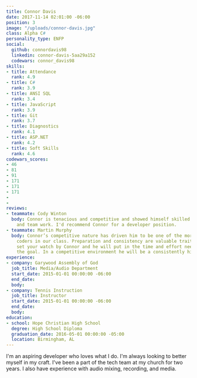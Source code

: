 ```yaml
---
title: Connor Davis
date: 2017-11-14 02:01:00 -06:00
position: 3
image: "/uploads/connor-davis.jpg"
class: Alpha C#
personality_type: ENFP
social:
  github: connordavis98
  linkedin: connor-davis-5aa29a152
  codewars: connor_davis98
skills:
- title: Attendance
  rank: 4.9
- title: C#
  rank: 3.9
- title: ANSI SQL
  rank: 3.4
- title: JavaScript
  rank: 3.9
- title: Git
  rank: 3.7
- title: Diagnostics
  rank: 4.1
- title: ASP.NET
  rank: 4.2
- title: Soft Skills
  rank: 4.6
codewars_scores:
- 46
- 81
- 91
- 171
- 171
- 171
- 
- 
reviews:
- teammate: Cody Winton
  body: Connor is tenacious and competitive and showed himself skilled in both individual
    and team work. I'd recommend Connor for a developer position.
- teammate: Martin Murphy
  body: Connor’s competitive nature has driven him to be one of the more accomplished
    coders in our class. Preparation and consistency are valuable traits. You could
    set your watch by Connor and he will put in the time and effort needed to achieve
    the goal. In a competitive environment he will be a consistently high performer.
experience:
- company: Garywood Assembly of God
  job_title: Media/Audio Department
  start_date: 2015-01-01 00:00:00 -06:00
  end_date: 
  body: 
- company: Tennis Instruction
  job_title: Instructor
  start_date: 2015-01-01 00:00:00 -06:00
  end_date: 
  body: 
education:
- school: Hope Christian High School
  degree: High School Diploma
  graduation_date: 2016-05-01 00:00:00 -05:00
  location: Birmingham, AL
---
```


I'm an aspiring developer who loves what I do. I'm always looking to better myself in my craft. I've been a part of the tech team at my church for two years. I also have experience with audio mixing, recording, and media.